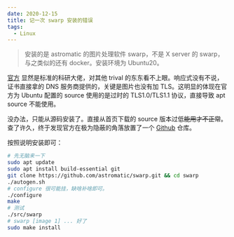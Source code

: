 ```yaml
---
date: 2020-12-15
title: 记一次 swarp 安装的错误
tags:
  - Linux
---
```

> 安装的是 astromatic 的图片处理软件 swarp，不是 X server 的 swarp，与之类似的还有 docker。安装环境为 Ubuntu20。

[官方](https://www.astromatic.net/software/swarp) 显然是标准的科研大佬，对其他 trival 的东东看不上眼。响应式没有不说，证书直接拿的 DNS 服务商提供的，关键是图片也没有加 TLS。这明显的体现在官方为 Ubuntu 配置的 source 使用的是过时的 TLS1.0/TLS1.1 协议，直接导致 apt source 不能使用。

没办法，只能从源码安装了。直接从首页下载的 source 版本过低~~能用才不正常~~。查了许久，终于发现官方在极为隐蔽的角落放置了一个 [Github](https://github.com/astromatic/swarp) 仓库。

按照说明安装即可：

```bash
# 先无脑来一下
sudo apt update
sudo apt install build-essential git 
git clone https://github.com/astromatic/swarp.git && cd swarp
./autogen.sh
# configure 很可能挂，缺啥补啥即可。
./configure
make
# 测试
./src/swarp
# swarp [image 1] ... 好了
sudo make install
```
